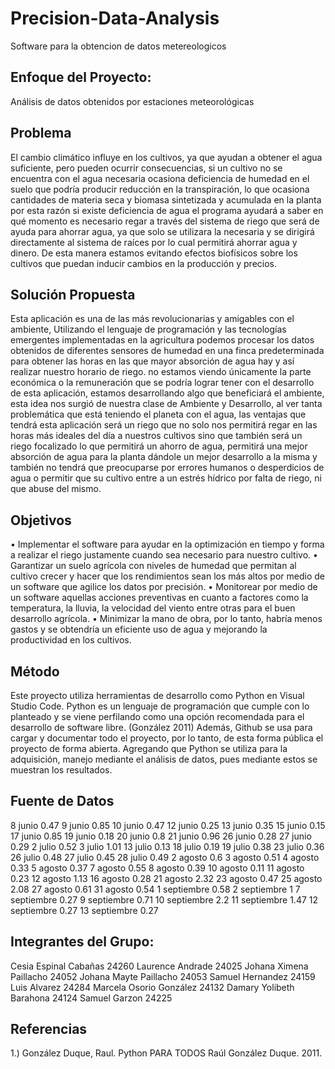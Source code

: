 # Precision-Data-Analysis
Software para la obtencion de datos metereologicos 

## Enfoque del Proyecto:
Análisis de datos obtenidos por 
estaciones meteorológicas

## Problema  
El cambio climático influye en los cultivos, ya que  ayudan a obtener el agua suficiente, pero  pueden ocurrir consecuencias, si un cultivo no se encuentra con el agua necesaria  ocasiona deficiencia de humedad en el suelo que podría producir reducción en la transpiración, lo que ocasiona cantidades de materia seca y biomasa sintetizada y acumulada en la planta  por esta razón si existe deficiencia de agua el programa ayudará a saber en qué momento es necesario regar a través del sistema de riego que será de ayuda para  ahorrar  agua, ya que solo se utilizara la necesaria y se dirigirá directamente al sistema de raíces por lo cual permitirá ahorrar agua y dinero. De esta manera estamos evitando efectos biofísicos sobre los cultivos que puedan  inducir cambios en la producción y precios.


## Solución Propuesta
Esta aplicación es una de las más revolucionarias y amigables con el ambiente, Utilizando el lenguaje de programación y las tecnologías emergentes implementadas en la agricultura podemos procesar los datos obtenidos de diferentes sensores de humedad en una finca predeterminada para obtener las horas en las que mayor absorción de agua hay y así realizar nuestro horario de riego. no estamos viendo únicamente la parte económica o la remuneración que se podría lograr tener con el desarrollo de esta aplicación, estamos desarrollando algo que beneficiará el ambiente, esta idea nos surgió de nuestra clase de Ambiente y Desarrollo, al ver tanta problemática que está teniendo el planeta con el agua, las ventajas que tendrá esta aplicación será un riego que no solo nos permitirá regar en las horas más ideales del día a  nuestros cultivos sino que también será un riego focalizado lo que permitirá un ahorro de agua, permitirá una mejor absorción de agua para la planta dándole un mejor desarrollo a la misma y también no tendrá que preocuparse por errores humanos o desperdicios de agua o permitir que su cultivo entre a un estrés hídrico por falta de riego, ni que abuse del mismo.

## Objetivos
•	Implementar el software para ayudar en la optimización en tiempo y forma a realizar el riego justamente cuando sea necesario para nuestro cultivo.
•	Garantizar un suelo agrícola con niveles de humedad que permitan al cultivo crecer y hacer que los rendimientos sean los más altos por medio de un software que agilice los datos por precisión. 
•	Monitorear por medio de un software aquellas acciones preventivas en cuanto a factores como la temperatura, la lluvia, la velocidad del viento entre otras para el buen desarrollo agrícola. 
•	Minimizar la mano de obra, por lo tanto, habría menos gastos y se obtendría un eficiente uso de agua y mejorando la productividad en los cultivos.

## Método
Este proyecto utiliza herramientas de desarrollo como Python en Visual Studio Code. Python es un lenguaje de programación que cumple con lo planteado y se viene perfilando como una opción recomendada para el desarrollo de software libre. (González 2011) Además, Github se usa para cargar y documentar todo el proyecto, por lo tanto, de esta forma pública el proyecto de forma abierta. Agregando que Python se utiliza para la adquisición, manejo mediante el análisis de datos, pues mediante estos se muestran los resultados. 

## Fuente de Datos

8	junio	 	0.47
9	junio	 	0.85
10	junio	 	0.47
12	junio	 	0.25
13	junio	 	0.35
15	junio	 	0.15
17	junio	 	0.85
19	junio	 	0.18
20	junio	 	0.8
21	junio	 	0.96
26	junio	 	0.28
27	junio	 	0.29
2	julio	 	0.52
3	julio	 	1.01
13	julio	 	0.13
18	julio	 	0.19
19	julio	 	0.38
23	julio	 	0.36
26	julio	 	0.48
27	julio	 	0.45
28	julio	 	0.49
2	agosto	 	0.6
3	agosto	 	0.51
4	agosto	 	0.33
5	agosto	 	0.37
7	agosto	 	0.55
8	agosto	 	0.39
10	agosto	 	0.11
11	agosto	 	0.23
12	agosto	 	1.13
16	agosto	 	0.28
21	agosto	 	2.32
23	agosto	 	0.47
25	agosto	 	2.08
27	agosto	 	0.61
31	agosto	 	0.54
1	septiembre	 	0.58
2	septiembre	 	1
7	septiembre	 	0.27
9	septiembre	 	0.71
10	septiembre	 	2.2
11	septiembre	 	1.47
12	septiembre	 	0.27
13	septiembre	 	0.27

## Integrantes del Grupo:
Cesia Espinal Cabañas 24260
Laurence Andrade  24025
Johana Ximena Paillacho 24052
Johana Mayte Paillacho 24053
Samuel Hernandez 24159
Luis Alvarez 24284
Marcela Osorio González 24132
Damary Yolibeth Barahona 24124
Samuel Garzon 24225

## Referencias 
1.) González Duque, Raul. Python PARA TODOS Raúl González Duque. 2011.
